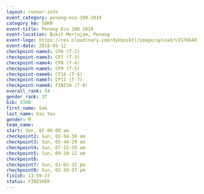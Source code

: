 ```yaml
--- 
layout: runner-info 
event_category: penang-eco-100-2018 
category_km: 50KM 
event-title: Penang Eco 100 2018 
event-location: Bukit Mertajam, Penang 
event-logo: https://res.cloudinary.com/dykbosktl/image/upload/v1576648106/Logo/Logo_lovxhg.jpg 
event-date: 2018-05-12 
checkpoint-name2: CP6 (T-2) 
checkpoint-name3: CP7 (T-3) 
checkpoint-name4: CP8 (T-4) 
checkpoint-name5: CP9 (T-5) 
checkpoint-name6: CP10 (T-6) 
checkpoint-name7: CP11 (T-7) 
checkpoint-name8: FINISH (T-8) 
overall_rank: 54
gender_rank: 37
bib: 5300
first_name: Sak
last_name: Kai Yau
gender: M
team_name: 
start: Sun, 01-00-00 am
checkpoint2: Sun, 02-54-30 am
checkpoint3: Sun, 05-48-29 am
checkpoint4: Sun, 07-15-59 am
checkpoint5: Sun, 09-18-12 am
checkpoint6: 
checkpoint7: Sun, 01-03-32 pm
checkpoint8: Sun, 02-59-37 pm
finish: 13-59-37
status: FINISHER
--- 
```

